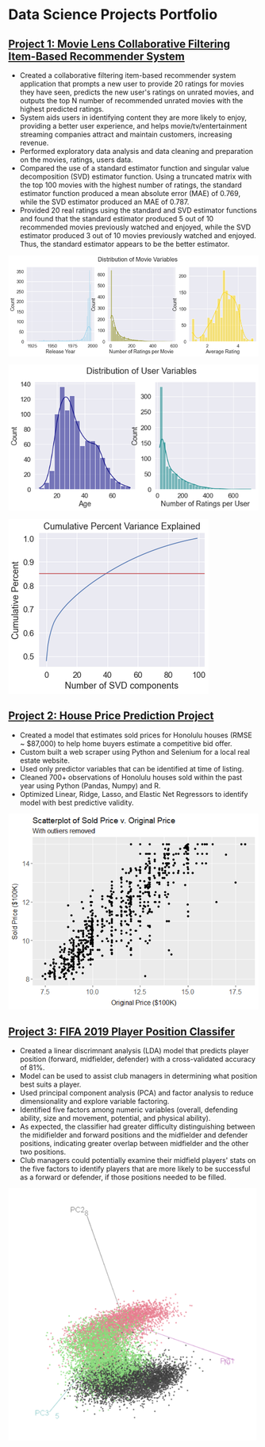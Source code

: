 # Data Science Projects Portfolio

## [Project 1: Movie Lens Collaborative Filtering Item-Based Recommender System](https://github.com/chelseako/ml_recommender_system)
* Created a collaborative filtering item-based recommender system application that prompts a new user to provide 20 ratings for movies they have seen, predicts the new user's ratings on unrated movies, and outputs the top N number of recommended unrated movies with the highest predicted ratings.
* System aids users in identifying content they are more likely to enjoy, providing a better user experience, and helps movie/tv/entertainment streaming companies attract and maintain customers, increasing revenue.
* Performed exploratory data analysis and data cleaning and preparation on the movies, ratings, users data.
* Compared the use of a standard estimator function and singular value decomposition (SVD) estimator function. Using a truncated matrix with the top 100 movies with the highest number of ratings, the standard estimator function produced a mean absolute error (MAE) of 0.769, while the SVD estimator produced an MAE of 0.787.
* Provided 20 real ratings using the standard and SVD estimator functions and found that the standard estimator produced 5 out of 10 recommended movies previously watched and enjoyed, while the SVD estimator produced 3 out of 10 movies previously watched and enjoyed. Thus, the standard estimator appears to be the better estimator.

![Distributions of Movie Variables](/Images/movie.png)

![Distributions of User Variables](/Images/user.png)

![Percent Variance Explained](/Images/svd_components.png)

## [Project 2: House Price Prediction Project](https://github.com/chelseako/House_Pricing_Project)
* Created a model that estimates sold prices for Honolulu houses (RMSE ~ $87,000) to help home buyers estimate a competitive bid offer.
* Custom built a web scraper using Python and Selenium for a local real estate website.
* Used only predictor variables that can be identified at time of listing.
* Cleaned 700+ observations of Honolulu houses sold within the past year using Python (Pandas, Numpy) and R.
* Optimized Linear, Ridge, Lasso, and Elastic Net Regressors to identify model with best predictive validity.

![Scatterplot of sold versus original price](/Images/scatter_sold_orig.png)

## [Project 3: FIFA 2019 Player Position Classifer](https://github.com/chelseako/FIFA_2019_Project)
* Created a linear discrimnant analysis (LDA) model that predicts player position (forward, midfielder, defender) with a cross-validated accuracy of 81%.
* Model can be used to assist club managers in determining what position best suits a player.
* Used principal component analysis (PCA) and factor analysis to reduce dimensionality and explore variable factoring.
* Identified five factors among numeric variables (overall, defending ability, size and movement, potential, and physical ability).
* As expected, the classifier had greater difficulty distinguishing between the midifielder and forward positions and the midfielder and defender positions, indicating greater overlap between midfielder and the other two positions.
* Club managers could potentially examine their midfield players' stats on the five factors to identify players that are more likely to be successful as a forward or defender, if those positions needed to be filled.

![3D Principal Component Analysis plot](/Images/3Dplot.png)
